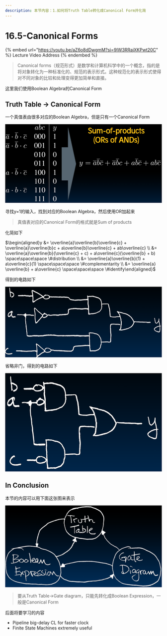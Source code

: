 ```yaml
---
description: 本节内容：1.如何将Truth Table转化成Canonical Form并化简
---
```


# 16.5-Canonical Forms

{% embed url="https://youtu.be/aZ6o8dDwgmM?si=9IW3RRajXKPwt20C" %}
Lecture Video Address
{% endembed %}

> Canonical forms（规范形式）是数学和计算机科学中的一个概念，指的是将对象转化为一种标准化的、规范的表示形式。这种规范化的表示形式使得对不同对象的比较和处理变得更加简单和直接。

这里我们使用Boolean Algebra的Canonical Form

## Truth Table → Canonical Form

一个真值表由很多对应的Boolean Algebra，但是只有一个Canonical Form

![image-20240613134651620](.image/image-20240613134651620.png)

寻找y=1的输入，找到对应的Boolean Algebra，然后使用OR加起来

> 真值表对应的Canonical Form的格式就是Sum of products

化简如下

$\begin{aligned}y &= \overline{a}\overline{b}\overline{c} + \overline{a}\overline{b}c + a\overline{b}\overline{c} + ab\overline{c} \\ &= \overline{a}\overline{b}(\overline{c} + c) + a\overline{c}(\overline{b} + b) \space\space\space \#distribution \\ &= \overline{a}\overline{b}(1) + a\overline{c}(1) \space\space\space \#complementarity \\ &= \overline{a} \overline{b} + a\overline{c} \space\space\space \#identify\end{aligned}$

得到的电路如下

![image-20240613170604415](.image/image-20240613170604415.png)

省略非门，得到的电路如下

![image-20240613170620766](.image/image-20240613170620766.png)

## In Conclusion

本节的内容可以用下面这张图来表示

![image-20240613135330097](.image/image-20240613135330097.png)

> 要从Truth Table→Gate diagram，只能先转化成Boolean Expression，一般是Canonical Form

后面将要学习的内容

- Pipeline big-delay CL for faster clock
- Finite State Machines extremely useful
